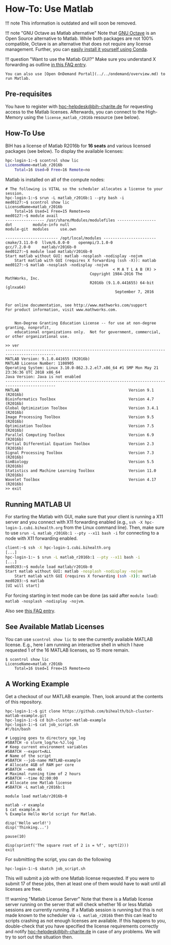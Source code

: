 # How-To: Use Matlab

!!! note
    This information is outdated and will soon be removed. 

!!! note "GNU Octave as Matlab alternative"
    Note that [GNU Octave](https://www.gnu.org/software/octave/) is an Open Source alternative to Matlab.
    While both packages are not 100% compatible, Octave is an alternative that does not require any license management.
    Further, you can [easily install it yourself using Conda](../../best-practice/software-installation-with-conda.md).

!!! question "Want to use the Matlab GUI?"
    Make sure you understand X forwarding as outline [in this FAQ entry](../../help/faq.md#how-can-i-access-graphical-user-interfaces-such-as-for-matlab-on-the-cluster).

    You can also use [Open OnDemand Portal](../../ondemand/overview.md) to run Matlab.

## Pre-requisites

You have to register with [hpc-helpdesk@bih-charite.de](mailto:hpc-helpdesk@bih-charite.de) for requesting access to the Matlab licenses.
Afterwards, you can connect to the High-Memory using the `license_matlab_r2016b` resource (see below).

## How-To Use

BIH has a license of Matlab R2016b for **16 seats** and various licensed packages (see below).
To display the available licenses:

```bash
hpc-login-1:~$ scontrol show lic
LicenseName=matlab_r2016b
    Total=16 Used=0 Free=16 Remote=no
```

Matlab is installed on all of the compute nodes:

```console
# The following is VITAL so the scheduler allocates a license to your session.
hpc-login-1:~$ srun -L matlab_r2016b:1 --pty bash -i
med0127:~$ scontrol show lic
LicenseName=matlab_r2016b
    Total=16 Used=1 Free=15 Remote=no
med0127:~$ module avail
----------------- /usr/share/Modules/modulefiles -----------------
dot         module-info null
module-git  modules     use.own

----------------------- /opt/local/modules -----------------------
cmake/3.11.0-0  llvm/6.0.0-0    openmpi/3.1.0-0
gcc/7.2.0-0     matlab/r2016b-0
med0127:~$ module load matlab/r2016b-0
Start matlab without GUI: matlab -nosplash -nodisplay -nojvm
    Start matlab with GUI (requires X forwarding (ssh -X)): matlab
med0127:~$ matlab -nosplash -nodisplay -nojvm
                                               < M A T L A B (R) >
                                     Copyright 1984-2016 The MathWorks, Inc.
                                     R2016b (9.1.0.441655) 64-bit (glnxa64)
                                                September 7, 2016

 
For online documentation, see http://www.mathworks.com/support
For product information, visit www.mathworks.com.
 

	Non-Degree Granting Education License -- for use at non-degree granting, nonprofit,
	educational organizations only.  Not for government, commercial, or other organizational use.

>> ver
--------------------------------------------------------------------------------------------
MATLAB Version: 9.1.0.441655 (R2016b)
MATLAB License Number: 1108905
Operating System: Linux 3.10.0-862.3.2.el7.x86_64 #1 SMP Mon May 21 23:36:36 UTC 2018 x86_64
Java Version: Java is not enabled
--------------------------------------------------------------------------------------------
MATLAB                                                Version 9.1         (R2016b)
Bioinformatics Toolbox                                Version 4.7         (R2016b)
Global Optimization Toolbox                           Version 3.4.1       (R2016b)
Image Processing Toolbox                              Version 9.5         (R2016b)
Optimization Toolbox                                  Version 7.5         (R2016b)
Parallel Computing Toolbox                            Version 6.9         (R2016b)
Partial Differential Equation Toolbox                 Version 2.3         (R2016b)
Signal Processing Toolbox                             Version 7.3         (R2016b)
SimBiology                                            Version 5.5         (R2016b)
Statistics and Machine Learning Toolbox               Version 11.0        (R2016b)
Wavelet Toolbox                                       Version 4.17        (R2016b)
>> exit
```

## Running MATLAB UI

For starting the Matlab with GUI, make sure that your client is running a X11 server and you connect with X11 forwarding enabled (e.g., `ssh -X hpc-login-1.cubi.bihealth.org` from the Linux command line).
Then, make sure to use `srun -L matlab_r2016b:1 --pty --x11 bash -i` for connecting to a node with X11 forwarding enabled.

```bash
client:~$ ssh -X hpc-login-1.cubi.bihealth.org
[...]
hpc-login-1:~ $ srun -L matlab_r2016b:1 --pty --x11 bash -i
[...]
med0203:~$ module load matlab/r2016b-0
Start matlab without GUI: matlab -nosplash -nodisplay -nojvm
    Start matlab with GUI (requires X forwarding (ssh -X)): matlab
med0203:~$ matlab
[UI will start]
```

For forcing starting in text mode can be done (as said after `module load`): `matlab -nosplash -nodisplay -nojvm`.

Also see [this FAQ entry](../../help/faq.md#how-can-i-access-graphical-user-interfaces-such-as-for-matlab-on-the-cluster).

## See Available Matlab Licenses

You can use `scontrol show lic` to see the currently available MATLAB license.
E.g., here I am running an interactive shell in which I have requested 1 of the 16 MATLAB licenses, so 15 more remain.

```
$ scontrol show lic
LicenseName=matlab_r2016b
    Total=16 Used=1 Free=15 Remote=no
```

## A Working Example

Get a checkout of our MATLAB example.
Then, look around at the contents of this repository.

```console
hpc-login-1:~$ git clone https://github.com/bihealth/bih-cluster-matlab-example.git
hpc-login-1:~$ cd bih-cluster-matlab-example
hpc-login-1:~$ cat job_script.sh
#!/bin/bash

# Logging goes to directory sge_log
#SBATCH -o slurm_log/%x-%J.log
# Keep current environment variables
#SBATCH --export=ALL
# Name of the script
#SBATCH --job-name MATLAB-example
# Allocate 4GB of RAM per core
#SBATCH --mem 4G
# Maximal running time of 2 hours
#SBATCH --time 02:00:00
# Allocate one Matlab license
#SBATCH -L matlab_r2016b:1

module load matlab/r2016b-0

matlab -r example
$ cat example.m
% Example Hello World script for Matlab.

disp('Hello world!')
disp('Thinking...')

pause(10)

disp(sprintf('The square root of 2 is = %f', sqrt(2)))
exit
```

For submitting the script, you can do the following

```console
hpc-login-1:~$ sbatch job_script.sh
```

This will submit a job with one Matlab license requested.
If you were to submit 17 of these jobs, then at least one of them would have to wait until all licenses are free.


!!! warning "Matlab License Server"
    Note that there is a Matlab license server running on the server that will check whether 16 or less Matlab sessions are currently running.
    If a Matlab session is running but this is not made known to the scheduler via `-L matlab_r2016b` then this can lead to scripts crashing as not enough licenses are available.
    If this happens to you, double-check that you have specified the license requirements correctly and notify hpc-helpdesk@bih-charite.de in case of any problems.
    We will try to sort out the situation then.
